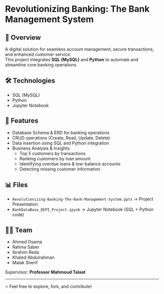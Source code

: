 # Revolutionizing Banking: The Bank Management System

## 📌 Overview
A digital solution for seamless account management, secure transactions, and enhanced customer service.  
This project integrates **SQL (MySQL)** and **Python** to automate and streamline core banking operations.

## 🛠️ Technologies
- SQL (MySQL)
- Python
- Jupyter Notebook

## 🔑 Features
- Database Schema & ERD for banking operations
- CRUD operations (Create, Read, Update, Delete)
- Data insertion using SQL and Python integration
- Business Analysis & Insights:
  - Top 5 customers by transactions
  - Ranking customers by loan amount
  - Identifying overdue loans & low-balance accounts
  - Detecting missing customer information

## 📊 Files
- `Revolutionizing-Banking-The-Bank-Management-System.pptx` → Project Presentation
- `BankDataBase_DEPI_Project.ipynb` → Jupyter Notebook (SQL + Python code)

## 👩‍💻 Team
- Ahmed Osama  
- Rahma Saber  
- Ibrahim Reda  
- Khaled Abdulrahman  
- Malak Sherif

Supervisor: **Professor Mahmoud Talaat**

---

⭐ Feel free to explore, fork, and contribute!
